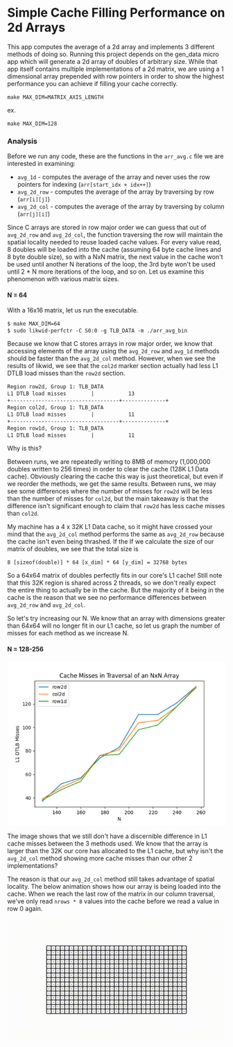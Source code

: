 # Simple Cache Filling Performance on 2d Arrays

This app computes the average of a 2d array and implements 3 different methods of doing so. Running this project depends on the gen_data micro app which will generate a 2d array of doubles of arbitrary size. While that app itself contains multiple implementations of a 2d matrix, we are using a 1 dimensional array prepended with row pointers in order to show the highest performance you can achieve if filling your cache correctly.

~~~
make MAX_DIM=MATRIX_AXIS_LENGTH
~~~
ex.
~~~
make MAX_DIM=128
~~~

### Analysis

Before we run any code, these are the functions in the `arr_avg.c` file we are interested in examining:
- `avg_1d` - computes the average of the array and never uses the row pointers for indexing (`arr[start_idx + idx++]`)
- `avg_2d_row` - computes the average of the array by traversing by row (`arr[i][j]`)
- `avg_2d_col` - computes the average of the array by traversing by column (`arr[j][i]`)

Since C arrays are stored in row major order we can guess that out of `avg_2d_row` and `avg_2d_col`, the function traversing the row will maintain the spatial locality needed to reuse loaded cache values. For every value read, 8 doubles will be loaded into the cache (assuming 64 byte cache lines and 8 byte double size), so with a NxN matrix, the next value in the cache won't be used until another N iterations of the loop, the 3rd byte won't be used until 2 * N more iterations of the loop, and so on. Let us examine this phenomenon with various matrix sizes.

#### N = 64
With a 16x16 matrix, let us run the executable.
~~~
$ make MAX_DIM=64
$ sudo likwid-perfctr -C S0:0 -g TLB_DATA -m ./arr_avg_bin
~~~
Because we know that C stores arrays in row major order, we know that accessing elements of the array using the `avg_2d_row` and `avg_1d` methods should be faster than the `avg_2d_col` method. However, when we see the results of likwid, we see that the `col2d` marker section actually had less L1 DTLB load misses than the `row2d` section. 

~~~
Region row2d, Group 1: TLB_DATA
L1 DTLB load misses        |           13
+-----------------------------------+--------------+
Region col2d, Group 1: TLB_DATA
L1 DTLB load misses        |           11
+-----------------------------------+--------------+
Region row1d, Group 1: TLB_DATA
L1 DTLB load misses        |           11
~~~

Why is this? 

Between runs, we are repeatedly writing to 8MB of memory (1,000,000 doubles written to 256 times) in order to clear the cache (128K L1 Data cache). Obviously clearing the cache this way is just theoretical, but even if we reorder the methods, we get the same results. Between runs, we may see some differences where the number of misses for `row2d` will be less than the number of misses for `col2d`, but the main takeaway is that the difference isn't significant enough to claim that `row2d` has less cache misses than `col2d`. 

My machine has a 4 x 32K L1 Data cache, so it might have crossed your mind that the `avg_2d_col` method performs the same as `avg_2d_row` because the cache isn't even being thrashed. If the If we calculate the size of our matrix of doubles, we see that the total size is
~~~
8 [sizeof(double)] * 64 [x_dim] * 64 [y_dim] = 32768 bytes
~~~
So a 64x64 matrix of doubles perfectly fits in our core's L1 cache! Still note that this 32K region is shared across 2 threads, so we don't really expect the entire thing to actually be in the cache. But the majority of it being in the cache is the reason that we see no performance differences between `avg_2d_row` and `avg_2d_col`.

So let's try increasing our N. We know that an array with dimensions greater than 64x64 will no longer fit in our L1 cache, so let us graph the number of misses for each method as we increase N.

#### N = 128-256
<p align="center">
	<img src="img/128-256.png" alt="L1 DTLB Misses"/>
</p>
<!--![L1 DTLB Misses](img/128-256.png "L1 DTLB Misses")-->

The image shows that we still don't have a discernible difference in L1 cache misses between the 3 methods used. We know that the array is larger than the 32K our core has allocated to the L1 cache, but why isn't the `avg_2d_col` method showing more cache misses than our other 2 implementations?

The reason is that our `avg_2d_col` method still takes advantage of spatial locality. The below animation shows how our array is being loaded into the cache. When we reach the last row of the matrix in our column traversal, we've only read `nrows * 8` values into the cache before we read a value in row 0 again. 

<p align="center">
	<img src="img/ArrayTable.gif" alt="Cache Loading for Column Traversal"/>
</p>
<!--![Cache Loading for Column Traversal](img/ArrayTable.gif "Cache Loading for Column Traversal")-->

